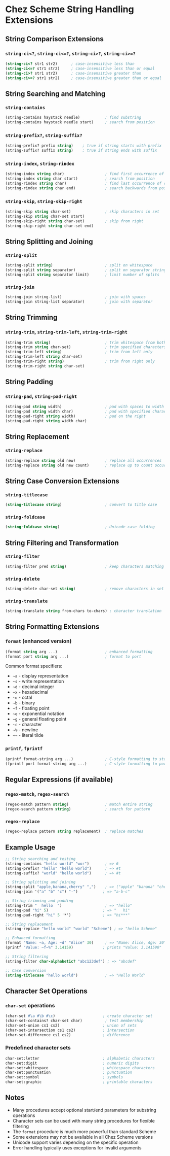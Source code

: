 # Chez Scheme String Handling Extensions

## String Comparison Extensions

### `string-ci<?`, `string-ci<=?`, `string-ci>?`, `string-ci>=?`
```scheme
(string-ci<? str1 str2)      ; case-insensitive less than
(string-ci<=? str1 str2)     ; case-insensitive less than or equal
(string-ci>? str1 str2)      ; case-insensitive greater than
(string-ci>=? str1 str2)     ; case-insensitive greater than or equal
```

## String Searching and Matching

### `string-contains`
```scheme
(string-contains haystack needle)           ; find substring
(string-contains haystack needle start)     ; search from position
```

### `string-prefix?`, `string-suffix?`
```scheme
(string-prefix? prefix string)    ; true if string starts with prefix
(string-suffix? suffix string)    ; true if string ends with suffix
```

### `string-index`, `string-rindex`
```scheme
(string-index string char)                  ; find first occurrence of char
(string-index string char start)            ; search from position
(string-rindex string char)                 ; find last occurrence of char
(string-rindex string char end)             ; search backwards from position
```

### `string-skip`, `string-skip-right`
```scheme
(string-skip string char-set)               ; skip characters in set
(string-skip string char-set start)
(string-skip-right string char-set)         ; skip from right
(string-skip-right string char-set end)
```

## String Splitting and Joining

### `string-split`
```scheme
(string-split string)                       ; split on whitespace
(string-split string separator)             ; split on separator string
(string-split string separator limit)       ; limit number of splits
```

### `string-join`
```scheme
(string-join string-list)                   ; join with spaces
(string-join string-list separator)         ; join with separator
```

## String Trimming

### `string-trim`, `string-trim-left`, `string-trim-right`
```scheme
(string-trim string)                        ; trim whitespace from both ends
(string-trim string char-set)               ; trim specified characters
(string-trim-left string)                   ; trim from left only
(string-trim-left string char-set)
(string-trim-right string)                  ; trim from right only
(string-trim-right string char-set)
```

## String Padding

### `string-pad`, `string-pad-right`
```scheme
(string-pad string width)                   ; pad with spaces to width
(string-pad string width char)              ; pad with specified character
(string-pad-right string width)             ; pad on the right
(string-pad-right string width char)
```

## String Replacement

### `string-replace`
```scheme
(string-replace string old new)             ; replace all occurrences
(string-replace string old new count)       ; replace up to count occurrences
```

## String Case Conversion Extensions

### `string-titlecase`
```scheme
(string-titlecase string)                   ; convert to title case
```

### `string-foldcase`
```scheme
(string-foldcase string)                    ; Unicode case folding
```

## String Filtering and Transformation

### `string-filter`
```scheme
(string-filter pred string)                 ; keep characters matching predicate
```

### `string-delete`
```scheme
(string-delete char-set string)             ; remove characters in set
```

### `string-translate`
```scheme
(string-translate string from-chars to-chars) ; character translation
```

## String Formatting Extensions

### `format` (enhanced version)
```scheme
(format string arg ...)                     ; enhanced formatting
(format port string arg ...)                ; format to port
```

Common format specifiers:
- `~a` - display representation
- `~s` - write representation  
- `~d` - decimal integer
- `~x` - hexadecimal
- `~o` - octal
- `~b` - binary
- `~f` - floating point
- `~e` - exponential notation
- `~g` - general floating point
- `~c` - character
- `~%` - newline
- `~~` - literal tilde

### `printf`, `fprintf`
```scheme
(printf format-string arg ...)              ; C-style formatting to stdout
(fprintf port format-string arg ...)        ; C-style formatting to port
```

## Regular Expressions (if available)

### `regex-match`, `regex-search`
```scheme
(regex-match pattern string)                ; match entire string
(regex-search pattern string)               ; search for pattern
```

### `regex-replace`
```scheme
(regex-replace pattern string replacement)  ; replace matches
```

## Example Usage

```scheme
;; String searching and testing
(string-contains "hello world" "wor")       ; => 6
(string-prefix? "hello" "hello world")      ; => #t
(string-suffix? "world" "hello world")      ; => #t

;; String splitting and joining
(string-split "apple,banana,cherry" ",")    ; => ("apple" "banana" "cherry")
(string-join '("a" "b" "c") "-")           ; => "a-b-c"

;; String trimming and padding
(string-trim "  hello  ")                   ; => "hello"
(string-pad "hi" 5)                        ; => "   hi"
(string-pad-right "hi" 5 '*')              ; => "hi***"

;; String replacement
(string-replace "hello world" "world" "Scheme") ; => "hello Scheme"

;; Enhanced formatting
(format "Name: ~a, Age: ~d" "Alice" 30)     ; => "Name: Alice, Age: 30"
(printf "Value: ~f~%" 3.14159)             ; prints "Value: 3.141590"

;; String filtering
(string-filter char-alphabetic? "abc123def") ; => "abcdef"

;; Case conversion
(string-titlecase "hello world")            ; => "Hello World"
```

## Character Set Operations

### `char-set` operations
```scheme
(char-set #\a #\b #\c)                     ; create character set
(char-set-contains? char-set char)          ; test membership
(char-set-union cs1 cs2)                   ; union of sets
(char-set-intersection cs1 cs2)            ; intersection
(char-set-difference cs1 cs2)              ; difference
```

### Predefined character sets
```scheme
char-set:letter                            ; alphabetic characters
char-set:digit                             ; numeric digits
char-set:whitespace                        ; whitespace characters
char-set:punctuation                       ; punctuation
char-set:symbol                            ; symbols
char-set:graphic                           ; printable characters
```

## Notes

- Many procedures accept optional start/end parameters for substring operations
- Character sets can be used with many string procedures for flexible filtering
- The `format` procedure is much more powerful than standard Scheme
- Some extensions may not be available in all Chez Scheme versions
- Unicode support varies depending on the specific operation
- Error handling typically uses exceptions for invalid arguments